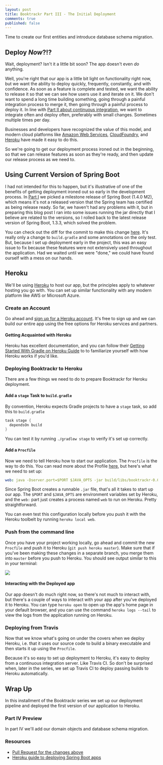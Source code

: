 ```yaml
---
layout: post
title: Booktrackr Part III - The Initial Deployment
comments: true
published: false
---
```


Time to create our first entities and introduce database schema migration.

## Deploy _Now_?!?

Wait, deployment? Isn't it a little bit soon? The app doesn't even _do_ anything.

Well, you're right that our app is a little bit light on functionality right now, but we want the ability to deploy quickly, frequently, constantly, and with confidence. As soon as a feature is complete and tested, we want the ability to release it so that we can see how users use it and iterate on it. We don't want to spend a long time building something, going through a painful integration process to merge it, then going through a painful process to deploy it. In line with [Part II about continuous integration](http://), we want to integrate often and deploy often, preferably with small changes. Sometimes multiple times per day.

Businesses and developers have recognized the value of this model, and modern cloud platforms like [Amazon Web Services](https://aws.amazon.com), [CloudFoundry](http://pivotal.io/platform), and [Heroku](https://heroku.com) have made it easy to do this.

So we're going to get our deployment process ironed out in the beginning, so that we can release features as soon as they're ready, and then update our release process as we need to.

## Using Current Version of Spring Boot

I had not intended for this to happen, but it's illustrative of one of the benefits of getting deployment ironed out so early in the development process. In [Part I](http://) we picked a milestone release of Spring Boot (1.4.0 M2), which means it's not a released version that the Spring team has certified as being release ready. So far, we haven't had any problems with it, but in preparing this blog post I ran into some issues running the jar directly that I believe are related to the versions, so I rolled back to the latest release version of Spring Boot, 1.3.3, which solved the problem.

You can check out the diff for the commit to make this change [here](https://github.com/rpmartz/booktrackr/pull/2/commits/94f9a6d03a77d4bb1a99746989a33e44b9e27d48). It's really only a change to `build.gradle` and some annotations on the only test. But, because I set up deployment early in the project, this was an easy issue to fix because these features were not extensively used throughout the application. Had we waited until we were "done," we could have found ourself with a mess on our hands.

## Heroku

We'll be using [Heroku](https://heroku.com) to host our app, but the principles apply to whatever hosting you go with. You can set up similar functionality with any modern platform like AWS or Microsoft Azure.

### Create an Account

Go ahead and [sign up for a Heroku account](https://signup.heroku.com/). It's free to sign up and we can build our entire app using the free options for Heroku services and partners.

#### Getting Acquainted with Heroku

Heroku has excellent documentation, and you can follow their [Getting Started With Gradle on Heroku Guide](https://devcenter.heroku.com/articles/getting-started-with-gradle-on-heroku) to to familiarize yourself with how Heroku works if you'd like.   

### Deploying Booktrackr to Heroku

There are a few things we need to do to prepare Booktrackr for Heroku deployment.

#### Add a `stage` Task to `build.gradle`

By convention, Heroku expects Gradle projects to have a `stage` task, so add this to `build.gradle`

```groovy
task stage {
  dependsOn build
}
```

You can test it by running `./gradlew stage` to verify it's set up correctly.

#### Add a `Procfile`

Now we need to tell Heroku how to start our application. The `Procfile` is the way to do this. You can read more about the Profile [here](https://devcenter.heroku.com/articles/procfile), but here's what we need to set up:

```yaml
web: java -Dserver.port=$PORT $JAVA_OPTS -jar build/libs/booktrackr-0.0.1-SNAPSHOT.jar
```

Since Spring Boot creates a runnable `.jar` file, that's all it takes to start up our app. The `$PORT` and `$JAVA_OPTS` are environment variables set by Heroku, and the `web:` part just creates a process named `web` to run on Heroku. Pretty straightforward.

You can even test this configuration locally before you push it with the Heroku toolbelt by running `heroku local web`.

### Push from the command line

Once you have your project working locally, go ahead and commit the new `Procfile` and push it to Heroku (`git push heroku master`). Make sure that if you've been making these changes in a separate branch, you merge them into `master` before you push to Heroku. You should see output similar to this in your terminal:

![](img)

#### Interacting with the Deployed app

Our app doesn't do much right now, so there's not much to interact with, but there's a couple of ways to interact with your app after you've deployed it to Heroku. You can type `heroku open` to open up the app's home page in your default browser, and you can use the command `heroku logs --tail` to view the logs from the application running on Heroku.

### Deploying from Travis

Now that we know what's going on under the covers when we deploy Heroku, i.e. that it uses our source code to build a binary executable and then starts it up using the `Procfile`.

Because it's so easy to set up deployment to Heroku, it's easy to deploy from a continuous integration server. Like Travis CI. So don't be surprised when, later in the series, we set up Travis CI to deploy passing builds to Heroku automatically.  

## Wrap Up

In this installment of the Booktrackr series we set up our deployment pipeline and deployed the first version of our application to Heroku.

### Part IV Preview

In part IV we'll add our domain objects and database schema migration.

### Resources

* [Pull Request for the changes above](https://github.com/rpmartz/booktrackr/pull/2)
* [Heroku guide to deploying Spring Boot apps](https://devcenter.heroku.com/articles/deploying-spring-boot-apps-to-heroku)

